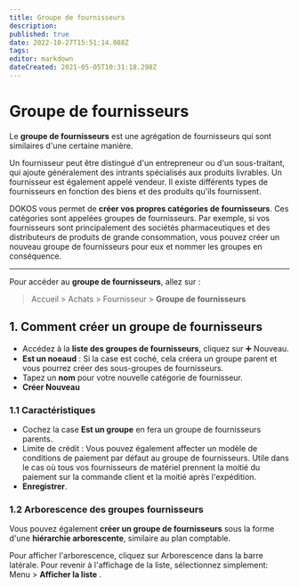 ```yaml
---
title: Groupe de fournisseurs
description: 
published: true
date: 2022-10-27T15:51:14.088Z
tags: 
editor: markdown
dateCreated: 2021-05-05T10:31:18.298Z
---
```


# Groupe de fournisseurs

Le **groupe de fournisseurs** est une agrégation de fournisseurs qui sont similaires d'une certaine manière.

Un fournisseur peut être distingué d'un entrepreneur ou d'un sous-traitant, qui ajoute généralement des intrants spécialisés aux produits livrables. Un fournisseur est également appelé vendeur. Il existe différents types de fournisseurs en fonction des biens et des produits qu'ils fournissent.

DOKOS vous permet de **créer vos propres catégories de fournisseurs**. Ces catégories sont appelées groupes de fournisseurs. Par exemple, si vos fournisseurs sont principalement des sociétés pharmaceutiques et des distributeurs de produits de grande consommation, vous pouvez créer un nouveau groupe de fournisseurs pour eux et nommer les groupes en conséquence.

---

Pour accéder au **groupe de fournisseurs**, allez sur :

> Accueil > Achats > Fournisseur > **Groupe de fournisseurs**

## 1. Comment créer un groupe de fournisseurs 

- Accédez à la **liste des groupes de fournisseurs**, cliquez sur :heavy_plus_sign: Nouveau.
- **Est un noeaud** : Si la case est coché, cela créera un groupe parent et vous pourrez créer des sous-groupes de fournisseurs.
- Tapez un **nom** pour votre nouvelle catégorie de fournisseur.
- **Créer Nouveau**

### 1.1 Caractéristiques

- Cochez la case **Est un groupe** en fera un groupe de fournisseurs parents.
- Limite de crédit : Vous pouvez également affecter un modèle de conditions de paiement par défaut au groupe de fournisseurs. Utile dans le cas où tous vos fournisseurs de matériel prennent la moitié du paiement sur la commande client et la moitié après l'expédition.
- **Enregistrer**.

### 1.2 Arborescence des groupes fournisseurs

Vous pouvez également **créer un groupe de fournisseurs** sous la forme d'une **hiérarchie arborescente**, similaire au plan comptable.

Pour afficher l'arborescence, cliquez sur Arborescence dans la barre latérale. Pour revenir à l'affichage de la liste, sélectionnez simplement: Menu > **Afficher la liste** .